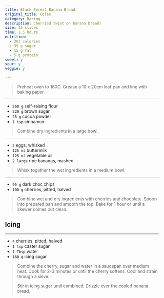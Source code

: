 ```yaml
---
title: Black Forest Banana Bread
original_title: Coles
category: Baking
description: Cherried twist on banana bread! 
size: 12 slices
time: 1.5 hours
nutrition:
  - 383 calories
  - 39 g sugar
  - 15 g fat
  - 5 g protein
sweet: y
sour: y
veggie: y

---
```


> Preheat oven to 180C. Grease a 10 x 20cm loaf pan and line with baking paper. 

---

* `260 g` self-raising flour
* `220 g` brown sugar
* `25 g` cocoa powder
* `1 tsp` cinnamon

> Combine dry ingredients in a large bowl.

---

* `2` eggs, whisked
* `125 ml` buttermilk
* `125 ml` vegetable oil
* `2 large` ripe bananas, mashed

> Whisk together the wet ingredients in a medium bowl.

---

* `95 g` dark choc chips
* `100 g` cherries, pitted, halved

> Combine wet and dry ingredients with cherries and chocolate. Spoon into prepared pan and smooth the top. Bake for 1 hour or until a skewer comes out clean.

## Icing

---

* `4` cherries, pitted, halved
* `1 tsp` caster sugar
* `1 Tbsp` water
* `160 g` icing sugar

> Combine the cherry, sugar and water in a saucepan over medium heat. Cook for 2-3 minutes or until the cherry softens. Cool and strain through a sieve.
>
> Stir in icing sugar until combined. Drizzle over the cooled banana bread. 